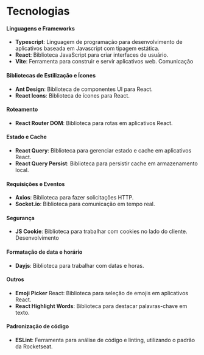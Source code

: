# Tecnologias

#### Linguagens e Frameworks

- **Typescript**: Linguagem de programação para desenvolvimento de aplicativos baseada em Javascript com tipagem estática.
- **React**: Biblioteca JavaScript para criar interfaces de usuário.
- **Vite**: Ferramenta para construir e servir aplicativos web.
Comunicação

#### Bibliotecas de Estilização e Ícones

- **Ant Design**: Biblioteca de componentes UI para React.
- **React Icons**: Biblioteca de ícones para React.

#### Roteamento

- **React Router DOM**: Biblioteca para rotas em aplicativos React.

#### Estado e Cache

- **React Query**: Biblioteca para gerenciar estado e cache em aplicativos React.
- **React Query Persist**: Biblioteca para persistir cache em armazenamento local.

#### Requisições e Eventos

- **Axios**: Biblioteca para fazer solicitações HTTP.
- **Socket.io**: Biblioteca para comunicação em tempo real.

#### Segurança

- **JS Cookie**: Biblioteca para trabalhar com cookies no lado do cliente.
Desenvolvimento

#### Formatação de data e horário

- **Dayjs**: Biblioteca para trabalhar com datas e horas.

#### Outros
- **Emoji Picker** React: Biblioteca para seleção de emojis em aplicativos React.
- **React Highlight Words**: Biblioteca para destacar palavras-chave em texto.

#### Padronização de código

- **ESLint**: Ferramenta para análise de código e linting, utilizando o padrão da Rocketseat.

